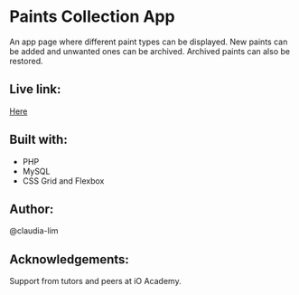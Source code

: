 <h1>Paints Collection App</h1>
An app page where different paint types can be displayed. 
New paints can be added and unwanted ones can be archived. Archived paints can also be restored.

<h2>Live link:</h2> 
<a href="https://2023-claudial.dev.io-academy.uk/collection-app/">Here</a>

<h2>Built with:</h2>
<ul>
  <li>PHP</li>
  <li>MySQL</li>
  <li>CSS Grid and Flexbox</li>
</ul>

<h2>Author:</h2>
@claudia-lim

<h2>Acknowledgements:</h2>
Support from tutors and peers at iO Academy.
